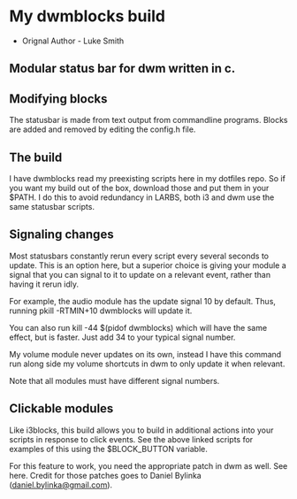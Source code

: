 # My dwmblocks build

- Orignal Author - Luke Smith

## Modular status bar for dwm written in c.

## Modifying blocks
The statusbar is made from text output from commandline programs. Blocks are added and removed by editing the config.h file.

## The build
I have dwmblocks read my preexisting scripts here in my dotfiles repo. So if you want my build out of the box, download those and put them in your $PATH. I do this to avoid redundancy in LARBS, both i3 and dwm use the same statusbar scripts.

## Signaling changes
Most statusbars constantly rerun every script every several seconds to update. This is an option here, but a superior choice is giving your module a signal that you can signal to it to update on a relevant event, rather than having it rerun idly.

For example, the audio module has the update signal 10 by default. Thus, running pkill -RTMIN+10 dwmblocks will update it.

You can also run kill -44 $(pidof dwmblocks) which will have the same effect, but is faster. Just add 34 to your typical signal number.

My volume module never updates on its own, instead I have this command run along side my volume shortcuts in dwm to only update it when relevant.

Note that all modules must have different signal numbers.

## Clickable modules
Like i3blocks, this build allows you to build in additional actions into your scripts in response to click events. See the above linked scripts for examples of this using the $BLOCK_BUTTON variable.

For this feature to work, you need the appropriate patch in dwm as well. See here. Credit for those patches goes to Daniel Bylinka (daniel.bylinka@gmail.com).
